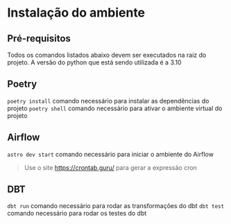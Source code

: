 # Instalação do ambiente
## Pré-requisitos
Todos os comandos listados abaixo devem ser executados na raiz do projeto.
A versão do python que está sendo utilizada é a 3.10


## Poetry
`poetry install` comando necessário para instalar as dependências do projeto
`poetry shell` comando necessário para ativar o ambiente virtual do projeto

## Airflow
`astro dev start` comando necessário para iniciar o ambiente do Airflow
>Use o site https://crontab.guru/ para gerar a expressão cron

## DBT
`dbt run` comando necessário para rodar as transformações do dbt
`dbt test` comando necessário para rodar os testes do dbt

